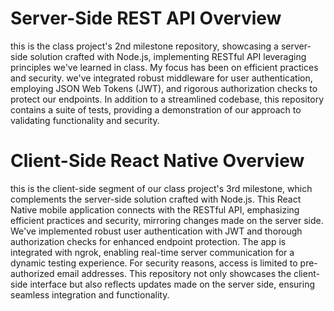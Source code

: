 #  Server-Side REST API Overview
this is the class project's 2nd milestone repository, showcasing a server-side solution crafted with Node.js, implementing RESTful API leveraging principles we've learned in class. My focus has been on efficient practices and security. we've integrated robust middleware for user authentication, employing JSON Web Tokens (JWT), and rigorous authorization checks to protect our endpoints.
In addition to a streamlined codebase, this repository contains a suite of tests, providing a demonstration of our approach to validating functionality and security. 

#  Client-Side React Native Overview

this is the client-side segment of our class project's 3rd milestone, which complements the server-side solution crafted with Node.js. This React Native mobile application connects with the RESTful API, emphasizing efficient practices and security, mirroring changes made on the server side. We've implemented robust user authentication with JWT and thorough authorization checks for enhanced endpoint protection. The app is integrated with ngrok, enabling real-time server communication for a dynamic testing experience. For security reasons, access is limited to pre-authorized email addresses. This repository not only showcases the client-side interface but also reflects updates made on the server side, ensuring seamless integration and functionality.
